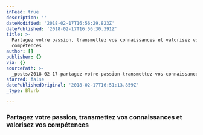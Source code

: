 ```yaml
---
inFeed: true
description: ''
dateModified: '2018-02-17T16:56:29.823Z'
datePublished: '2018-02-17T16:56:30.391Z'
title: >-
  Partagez votre passion, transmettez vos connaissances et valorisez vos
  compétences
author: []
publisher: {}
via: {}
sourcePath: >-
  _posts/2018-02-17-partagez-votre-passion-transmettez-vos-connaissances-et-val.md
starred: false
datePublishedOriginal: '2018-02-17T16:51:13.859Z'
_type: Blurb

---
```

### Partagez votre passion, transmettez vos connaissances et valorisez vos compétences
